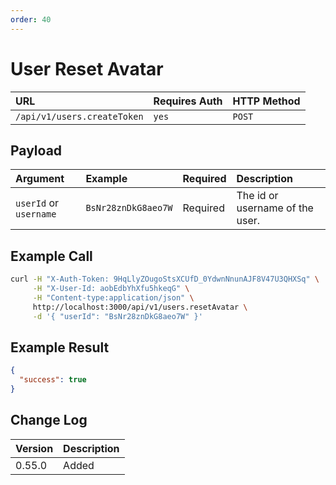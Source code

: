 ```yaml
---
order: 40
---
```


# User Reset Avatar
| URL | Requires Auth | HTTP Method |
| :--- | :--- | :--- |
| `/api/v1/users.createToken` | `yes` | `POST` |

## Payload
| Argument | Example | Required | Description |
| :--- | :--- | :--- | :--- |
| `userId` or `username` | `BsNr28znDkG8aeo7W` | Required | The id or username of the user. |

## Example Call
```bash
curl -H "X-Auth-Token: 9HqLlyZOugoStsXCUfD_0YdwnNnunAJF8V47U3QHXSq" \
     -H "X-User-Id: aobEdbYhXfu5hkeqG" \
     -H "Content-type:application/json" \
     http://localhost:3000/api/v1/users.resetAvatar \
     -d '{ "userId": "BsNr28znDkG8aeo7W" }'
```

## Example Result
```json
{
  "success": true
}
```

## Change Log
| Version | Description |
| :--- | :--- |
| 0.55.0 | Added |
